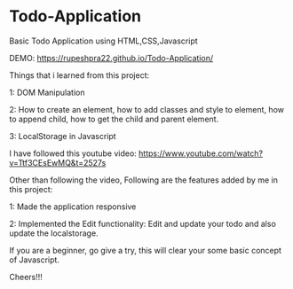 # Todo-Application
Basic Todo Application using HTML,CSS,Javascript

DEMO: https://rupeshpra22.github.io/Todo-Application/

Things that i learned from this project:

1: DOM Manipulation

2: How to create an element, how to add classes and style to element, how to append child, how to get the child and parent element.

3: LocalStorage in Javascript

I have followed this youtube video:
https://www.youtube.com/watch?v=Ttf3CEsEwMQ&t=2527s

Other than following the video, Following are the features added by me in this project:

1: Made the application responsive

2: Implemented the Edit functionality: Edit and update your todo and also update the localstorage.

If you are a beginner, go give a try, this will clear your some basic concept of Javascript.

Cheers!!!
